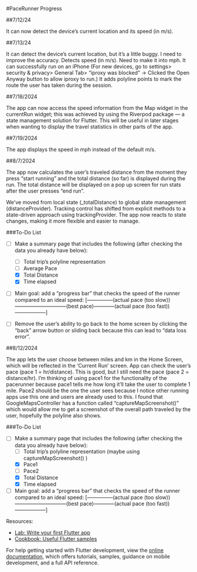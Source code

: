 #PaceRunner Progress

##7/12/24

It can now detect the device’s current location and its speed (in m/s).

##7/13/24

It can detect the device’s current location, but it’s a little buggy. I need to improve the accuracy.
Detects speed (in m/s). Need to make it into mph.
It can successfully run on an iPhone (For new devices, go to settings> security & privacy> General Tab> “iproxy was blocked” -> Clicked the Open Anyway button to allow iproxy to run.)
It adds polyline points to mark the route the user has taken during the session.

##7/18/2024

The app can now access the speed information from the Map widget in the currentRun widget; this was achieved by using the Riverpod package — a state management solution for Flutter.
	This will be useful in later stages when wanting to display the travel statistics in other parts of the app.

##7/19/2024

The app displays the speed in mph instead of the default m/s.

##8/7/2024

The app now calculates the user’s traveled distance from the moment they press “start running” and the total distance (so far) is displayed during the run. The total distance will be displayed on a pop up screen for run stats after the user presses “end run”.

We've moved from local state (_totalDistance) to global state management (distanceProvider).
Tracking control has shifted from explicit methods to a state-driven approach using trackingProvider.
The app now reacts to state changes, making it more flexible and easier to manage.



###To-Do List
- [ ] Make a summary page that includes the following (after checking the data you already have below): 
    - [ ] Total trip’s polyline representation
    - [ ] Average Pace
    - [x] Total Distance
    - [x] Time elapsed
- [ ] Main goal: add a “progress bar” that checks the speed of the runner compared to an ideal speed:   [—————(actual pace (too slow))——————————(best pace)————(actual pace (too fast))——————]
- [ ] Remove the user’s ability to go back to the home screen by clicking the “back” arrow button or sliding back because this can lead to “data loss error”. 



##8/12/2024

The app lets the user choose between miles and km in the Home Screen, which will be reflected in the ‘Current Run’ screen.
App can check the user’s pace (pace 1 = hr/distance). This is good, but I still need the pace (pace 2 = distance/hr).
I’m thinking of using pace1 for the functionality of the pacerunner because pace1 tells me how long it’ll take the user to complete 1 mile. Pace2 should be the one the user sees because I notice other running apps use this one and users are already used to this.
I found that GoogleMapsController has a function called “captureMapScreenshot()” which would allow me to get a screenshot of the overall path traveled by the user, hopefully the polyline also shows.

###To-Do List
- [ ] Make a summary page that includes the following (after checking the data you already have below): 
    - [ ] Total trip’s polyline representation (maybe using captureMapScreenshot() )
    - [x] Pace1
    - [ ] Pace2
    - [x] Total Distance
    - [x] Time elapsed
- [ ] Main goal: add a “progress bar” that checks the speed of the runner compared to an ideal speed:   [—————(actual pace (too slow))——————————(best pace)————(actual pace (too fast))——————]

Resources:

- [Lab: Write your first Flutter app](https://docs.flutter.dev/get-started/codelab)
- [Cookbook: Useful Flutter samples](https://docs.flutter.dev/cookbook)

For help getting started with Flutter development, view the
[online documentation](https://docs.flutter.dev/), which offers tutorials,
samples, guidance on mobile development, and a full API reference.
